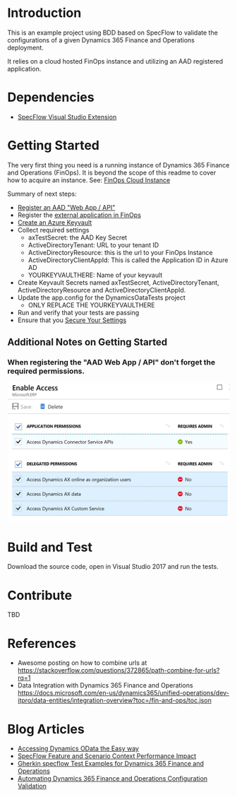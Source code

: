 # Introduction 
This is an example project using BDD based on SpecFlow to validate the configurations of a given Dynamics 365 Finance and Operations deployment.

It relies on a cloud hosted FinOps instance and utilizing an AAD registered application.

# Dependencies
- [SpecFlow Visual Studio Extension](https://marketplace.visualstudio.com/items?itemName=TechTalkSpecFlowTeam.SpecFlowforVisualStudio2017)
 
# Getting Started

The very first thing you need is a running instance of Dynamics 365 Finance and Operations (FinOps).  It is beyond the scope of this readme to cover how to acquire an instance.
See: [FinOps Cloud Instance](https://docs.microsoft.com/en-us/dynamics365/unified-operations/dev-itpro/deployment/cloud-deployment-overview)

Summary of next steps:
- [Register an AAD "Web App / API"](https://docs.microsoft.com/en-us/dynamics365/unified-operations/dev-itpro/data-entities/services-home-page#register-a-native-application-with-aad)
- Register the [external application in FinOps](https://docs.microsoft.com/en-us/dynamics365/unified-operations/dev-itpro/data-entities/services-home-page#register-your-external-application-in-finance-and-operations)
- [Create an Azure Keyvault](https://docs.microsoft.com/en-us/azure/key-vault/key-vault-get-started)
- Collect required settings
  - axTestSecret: the AAD Key Secret
  - ActiveDirectoryTenant: URL to your tenant ID
  - ActiveDirectoryResource: this is the url to your FinOps Instance
  - ActiveDirectoryClientAppId: This is called the Application ID in Azure AD
  - YOURKEYVAULTHERE: Name of your keyvault
- Create Keyvault Secrets named axTestSecret, ActiveDirectoryTenant, ActiveDirectoryResource and ActiveDirectoryClientAppId.
- Update the app.config for the DynamicsOataTests project
  - ONLY REPLACE THE YOURKEYVAULTHERE
- Run and verify that your tests are passing
- Ensure that you [Secure Your Settings](SecuringSettings.md)

## Additional Notes on Getting Started

### When registering the "AAD Web App / API" don't forget the required permissions.
![required permissions](./images/requiredpermissions.JPG)


# Build and Test
Download the source code, open in Visual Studio 2017 and run the tests. 

# Contribute
TBD

# References
- Awesome posting on how to combine urls at https://stackoverflow.com/questions/372865/path-combine-for-urls?rq=1 
- Data Integration with Dynamics 365 Finance and Operations https://docs.microsoft.com/en-us/dynamics365/unified-operations/dev-itpro/data-entities/integration-overview?toc=/fin-and-ops/toc.json

# Blog Articles
- [Accessing Dynamics OData the Easy way](http://darrenrich.blogspot.com/2018/12/accessing-dynamics-odata-easy-way.html)
- [SpecFlow Feature and Scenario Context Performance Impact](http://darrenrich.blogspot.com/2018/12/specflow-feature-and-scenario-context.html)
- [Gherkin specflow Test Examples for Dynamics 365 Finance and Operations](http://darrenrich.blogspot.com/2018/12/gherkin-specflow-test-examples-for.html)
- [Automating Dynamics 365 Finance and Operations Configuration Validation](http://darrenrich.blogspot.com/2018/11/automating-dynamics-365-finance-and.html)